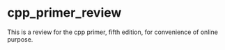 # cpp_primer_review
This is a review for the cpp primer, fifth edition, for convenience of online purpose. 
